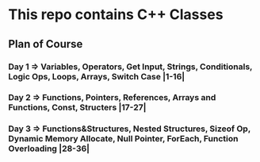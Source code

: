 # This repo contains C++ Classes

## Plan of Course

<h3> Day 1 => Variables, Operators, Get Input, Strings, Conditionals, Logic Ops, Loops, Arrays, Switch Case  |1-16|</h3>
<h3> Day 2 => Functions, Pointers, References, Arrays and Functions, Const, Structers   |17-27| </h3>
<h3> Day 3 => Functions&Structures, Nested Structures, Sizeof Op, Dynamic Memory Allocate, Null Pointer, ForEach, Function Overloading   |28-36| </h3>